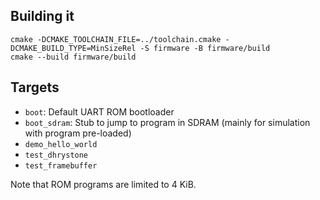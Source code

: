 ## Building it

```
cmake -DCMAKE_TOOLCHAIN_FILE=../toolchain.cmake -DCMAKE_BUILD_TYPE=MinSizeRel -S firmware -B firmware/build
cmake --build firmware/build
```

## Targets

- `boot`: Default UART ROM bootloader
- `boot_sdram`: Stub to jump to program in SDRAM (mainly for simulation with program pre-loaded)
- `demo_hello_world`
- `test_dhrystone`
- `test_framebuffer`

Note that ROM programs are limited to 4 KiB.
